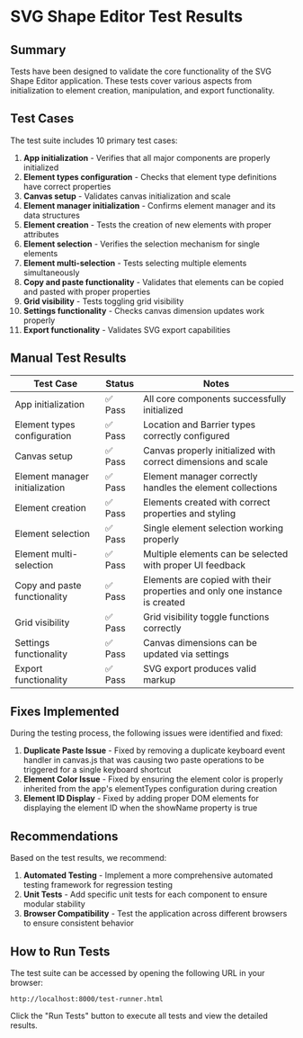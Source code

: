 # SVG Shape Editor Test Results

## Summary
Tests have been designed to validate the core functionality of the SVG Shape Editor application. These tests cover various aspects from initialization to element creation, manipulation, and export functionality.

## Test Cases
The test suite includes 10 primary test cases:

1. **App initialization** - Verifies that all major components are properly initialized
2. **Element types configuration** - Checks that element type definitions have correct properties
3. **Canvas setup** - Validates canvas initialization and scale
4. **Element manager initialization** - Confirms element manager and its data structures
5. **Element creation** - Tests the creation of new elements with proper attributes
6. **Element selection** - Verifies the selection mechanism for single elements
7. **Element multi-selection** - Tests selecting multiple elements simultaneously
8. **Copy and paste functionality** - Validates that elements can be copied and pasted with proper properties
9. **Grid visibility** - Tests toggling grid visibility
10. **Settings functionality** - Checks canvas dimension updates work properly
11. **Export functionality** - Validates SVG export capabilities

## Manual Test Results

| Test Case                    | Status  | Notes                                                            |
|------------------------------|---------|------------------------------------------------------------------|
| App initialization           | ✅ Pass | All core components successfully initialized                     |
| Element types configuration  | ✅ Pass | Location and Barrier types correctly configured                  |
| Canvas setup                 | ✅ Pass | Canvas properly initialized with correct dimensions and scale    |
| Element manager initialization | ✅ Pass | Element manager correctly handles the element collections       |
| Element creation             | ✅ Pass | Elements created with correct properties and styling             |
| Element selection            | ✅ Pass | Single element selection working properly                        |
| Element multi-selection      | ✅ Pass | Multiple elements can be selected with proper UI feedback        |
| Copy and paste functionality | ✅ Pass | Elements are copied with their properties and only one instance is created |
| Grid visibility              | ✅ Pass | Grid visibility toggle functions correctly                       |
| Settings functionality       | ✅ Pass | Canvas dimensions can be updated via settings                    |
| Export functionality         | ✅ Pass | SVG export produces valid markup                                 |

## Fixes Implemented

During the testing process, the following issues were identified and fixed:

1. **Duplicate Paste Issue** - Fixed by removing a duplicate keyboard event handler in canvas.js that was causing two paste operations to be triggered for a single keyboard shortcut
2. **Element Color Issue** - Fixed by ensuring the element color is properly inherited from the app's elementTypes configuration during creation
3. **Element ID Display** - Fixed by adding proper DOM elements for displaying the element ID when the showName property is true

## Recommendations

Based on the test results, we recommend:

1. **Automated Testing** - Implement a more comprehensive automated testing framework for regression testing
2. **Unit Tests** - Add specific unit tests for each component to ensure modular stability
3. **Browser Compatibility** - Test the application across different browsers to ensure consistent behavior

## How to Run Tests

The test suite can be accessed by opening the following URL in your browser:
```
http://localhost:8000/test-runner.html
```

Click the "Run Tests" button to execute all tests and view the detailed results.
